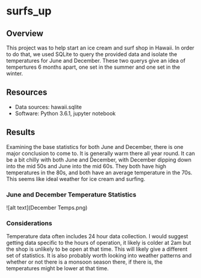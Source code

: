 # surfs_up

## Overview
This project was to help start an ice cream and surf shop in Hawaii. In order to do that, we used SQLite to query the provided data and isolate the temperatures for June and December. These two querys give an idea of tempertures 6 months apart, one set in the summer and one set in the winter. 

## Resources
- Data sources: hawaii.sqlite
- Software: Python 3.6.1, jupyter notebook

## Results
Examining the base statistics for both June and December, there is one major conclusion to come to. It is generally warm there all year round. It can be a bit chilly with both June and December, with December dipping down into the mid 50s and June into the mid 60s. They both have high temperatures in the 80s, and both have an average temperature in the 70s. This seems like ideal weather for ice cream and surfing.

### June and December Temperature Statistics 
![alt text](December Temps.png)

### Considerations
Temperature data often includes 24 hour data collection. I would suggest getting data specific to the hours of operation, it likely is colder at 2am but the shop is unlikely to be open at that time. This will likely give a different set of statistics. It is also probably worth looking into weather patterns and whether or not there is a monsoon season there, if there is, the temperatures might be lower at that time. 
